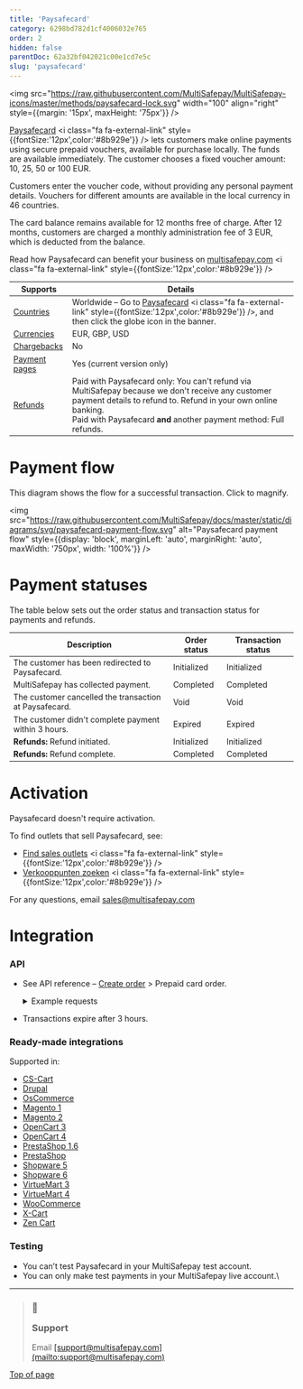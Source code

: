 ```yaml
---
title: 'Paysafecard'
category: 6298bd782d1cf4006032e765
order: 2
hidden: false
parentDoc: 62a32bf042021c00e1cd7e5c
slug: 'paysafecard'
---
```

<img src="https://raw.githubusercontent.com/MultiSafepay/MultiSafepay-icons/master/methods/paysafecard-lock.svg" width="100" align="right" style={{margin: '15px', maxHeight: '75px'}} />

<a href="https://www.paysafecard.com/en/" target="_blank">Paysafecard</a> <i class="fa fa-external-link" style={{fontSize:'12px',color:'#8b929e'}} /> lets customers make online payments using secure prepaid vouchers, available for purchase locally. The funds are available immediately. The customer chooses a fixed voucher amount: 10, 25, 50 or 100 EUR.

Customers enter the voucher code, without providing any personal payment details. Vouchers for different amounts are available in the local currency in 46 countries.

The card balance remains available for 12 months free of charge. After 12 months, customers are charged a monthly administration fee of 3 EUR, which is deducted from the balance.

Read how Paysafecard can benefit your business on <a href="https://www.multisafepay.com/solutions/payment-methods/paysafecard" target="_blank">multisafepay.com</a> <i class="fa fa-external-link" style={{fontSize:'12px',color:'#8b929e'}} />

| Supports                                                      | Details                                                                                                                                                                                                                                         |
| ------------------------------------------------------------- | ----------------------------------------------------------------------------------------------------------------------------------------------------------------------------------------------------------------------------------------------- |
| [Countries](/docs/payment-methods#payment-methods-by-country) | Worldwide – Go to <a href="https://www.paysafecard.com/en-gb/" target="_blank">Paysafecard</a> <i class="fa fa-external-link" style={{fontSize:'12px',color:'#8b929e'}} />, and then click the globe icon in the banner.                        |
| [Currencies](/docs/currencies/)                               | EUR, GBP, USD                                                                                                                                                                                                                                   |
| [Chargebacks](/docs/chargebacks/)                             | No                                                                                                                                                                                                                                              |
| [Payment pages](/docs/payment-pages/)                         | Yes (current version only)                                                                                                                                                                                                                      |
| [Refunds](/docs/refund-payments/)                             | Paid with Paysafecard only: You can't refund via MultiSafepay because we don't receive any customer payment details to refund to. Refund in your own online banking. <br /> Paid with Paysafecard **and** another payment method: Full refunds. |

# Payment flow

This diagram shows the flow for a successful transaction. Click to magnify.

<img src="https://raw.githubusercontent.com/MultiSafepay/docs/master/static/diagrams/svg/paysafecard-payment-flow.svg" alt="Paysafecard payment flow" style={{display: 'block', marginLeft: 'auto', marginRight: 'auto', maxWidth: '750px', width: '100%'}} />

# Payment statuses

The table below sets out the <Glossary>order status</Glossary> and <Glossary>transaction status</Glossary> for payments and refunds.

| Description                                            | Order status | Transaction status |
| ------------------------------------------------------ | ------------ | ------------------ |
| The customer has been redirected to Paysafecard.       | Initialized  | Initialized        |
| MultiSafepay has collected payment.                    | Completed    | Completed          |
| The customer cancelled the transaction at Paysafecard. | Void         | Void               |
| The customer didn't complete payment within 3 hours.   | Expired      | Expired            |
| **Refunds:** Refund initiated.                         | Initialized  | Initialized        |
| **Refunds:** Refund complete.                          | Completed    | Completed          |

# Activation

Paysafecard doesn't require activation.

To find outlets that sell Paysafecard, see:

* <a href="https://www.paysafecard.com/en/find-sales-outlet-1/" target="_blank">Find sales outlets</a> <i class="fa fa-external-link" style={{fontSize:'12px',color:'#8b929e'}} />
* <a href="https://www.paysafecard.com/nl/verkooppunt-vinden-1/" target="_blank">Verkooppunten zoeken</a> <i class="fa fa-external-link" style={{fontSize:'12px',color:'#8b929e'}} />

For any questions, email [sales@multisafepay.com](mailto:sales@multisafepay.com)

# Integration

### API

* See API reference – [Create order](/reference/createorder/) > Prepaid card order.

  <details id="example-requests">
    <summary>Example requests</summary>

    <br />

    For example requests, on the [Create order](/reference/createorder/) page, in the black sandbox, see **Examples** > **Gift card redirect**.

    <div style={{textAlign: 'center'}}>
      <img src="https://raw.githubusercontent.com/MultiSafepay/docs/refs/heads/master/static/gifs/sandbox-test.gif" alt="MultiSafepay Sandbox Test Process GIF" style={{width: '40%', height: 'auto'}} />
    </div>
  </details>

* Transactions expire after 3 hours.

### Ready-made integrations

Supported in:

* [CS-Cart](/docs/cs-cart/)
* [Drupal](/docs/drupal/)
* [OsCommerce](/docs/oscommerce/)
* [Magento 1](/docs/magento-1/)
* [Magento 2](/docs/magento-2/)
* [OpenCart 3](/docs/opencart/)
* [OpenCart 4](/docs/opencart-4/)
* [PrestaShop 1.6](/docs/prestashop-1-6/)
* [PrestaShop](/docs/prestashop/)
* [Shopware 5](/docs/shopware-5/)
* [Shopware 6](/docs/shopware-6/)
* [VirtueMart 3](/docs/virtuemart/)
* [VirtueMart 4](/docs/virtuemart-4/)
* [WooCommerce](/docs/woocommerce/)
* [X-Cart](/docs/x-cart/)
* [Zen Cart](/docs/zen-cart/)

### Testing

* You can’t test Paysafecard in your MultiSafepay test account.
* You can only make test payments in your MultiSafepay live account.\ <br />

***

<blockquote class="callout callout_info">
  <h3 class="callout-heading false">
    <span class="callout-icon">💬</span>
    <p>Support</p>
  </h3>

  <p>Email <a href="mailto:support@multisafepay.com">[support@multisafepay.com](mailto:support@multisafepay.com)</a></p>
</blockquote>

[Top of page](#)